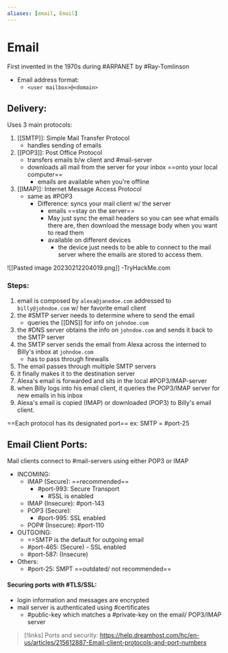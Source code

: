 ```yaml
---
aliases: [email, Email]
---
```

# Email
First invented in the 1970s during #ARPANET by #Ray-Tomlinson
- Email address format:
	- `<user mailbox>@<domain>`

## Delivery:
Uses 3 main protocols:
1. [[SMTP]]: Simple Mail Transfer Protocol
	- handles sending of emails
2. [[POP3]]: Post Office Protocol
	- transfers emails b/w client and #mail-server
	- downloads all mail from the server for your inbox ==onto your local computer==
		- emails are available when you're offline
1. [[IMAP]]: Internet Message Access Protocol
	- same as #POP3
		- Difference: syncs your mail client w/ the server
			- emails ==stay on the server==
			- May just sync the email headers so you can see what emails there are, then download the message body when you want to read them
			- available on different devices
				- the device just needs to be able to connect to the mail server where the emails are stored to access them.

![[Pasted image 20230212204019.png]]
-TryHackMe.com

### Steps:
1. email is composed by `alexa@janedoe.com` addressed to `billy@johndoe.com` w/ her favorite email client
2. the #SMTP server needs to determine where to send the email
	- queries the [[DNS]] for info on `johndoe.com`
3. the #DNS server obtains the info on `johndoe.com` and sends it back to the SMTP server
4. the SMTP server sends the email from Alexa across the interned to Billy's inbox at `johndoe.com`
	- has to pass through firewalls
5. The email passes through multiple SMTP servers 
6. it finally makes it to the destination server
7. Alexa's email is forwarded and sits in the local #POP3/IMAP-server 
8. when Billy logs into his email client, it queries the POP3/IMAP server for new emails in his inbox
9. Alexa's email is copied (IMAP) or downloaded (POP3) to Billy's email client.

==Each protocol has its designated port==
ex: SMTP = #port-25

## Email Client Ports:
Mail clients connect to #mail-servers using either POP3 or IMAP

- INCOMING:
	- IMAP (Secure): ==recommended==
		- #port-993: Secure Transport
			- #SSL is enabled
	- IMAP (Insecure): #port-143 
	- POP3 (Secure):
		- #port-995: SSL enabled
	- POP# (Insecure): #port-110
- OUTGOING:
	- ==SMTP is the default for outgoing email
	- #port-465: (Secure) - SSL enabled
	- #port-587: (Insecure)
- Others:
	- #port-25: SMPT ==outdated/ not recommended==

#### Securing ports with #TLS/SSL:
- login information and messages are encrypted
- mail server is authenticated using #certificates
	- #public-key which matches a #private-key on the email/ POP3/IMAP server


>[!links]
>Ports and security:
>https://help.dreamhost.com/hc/en-us/articles/215612887-Email-client-protocols-and-port-numbers
